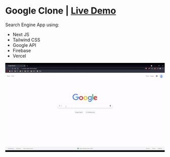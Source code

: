 # Google Clone | [Live Demo](https://google-eight-self.vercel.app/)

Search Engine App using:

- Next JS
- Tailwind CSS
- Google API
- Firebase
- Vercel

![Google Large Gif](GoogleGif.gif)

<!-- ## [Live Demo](https://google-eight-self.vercel.app/) -->
